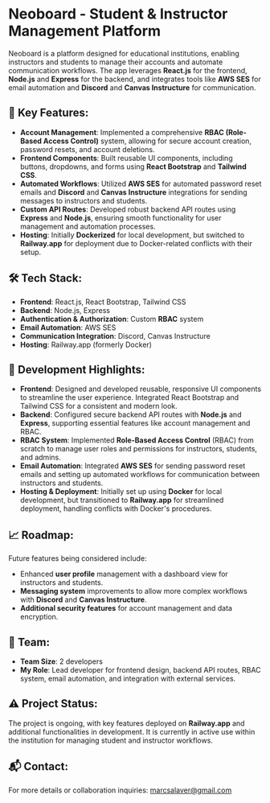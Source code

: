 # Neoboard - Student & Instructor Management Platform

Neoboard is a platform designed for educational institutions, enabling instructors and students to manage their accounts and automate communication workflows. The app leverages **React.js** for the frontend, **Node.js** and **Express** for the backend, and integrates tools like **AWS SES** for email automation and **Discord** and **Canvas Instructure** for communication.

## 🚀 Key Features:
- **Account Management**: Implemented a comprehensive **RBAC (Role-Based Access Control)** system, allowing for secure account creation, password resets, and account deletions.
- **Frontend Components**: Built reusable UI components, including buttons, dropdowns, and forms using **React Bootstrap** and **Tailwind CSS**.
- **Automated Workflows**: Utilized **AWS SES** for automated password reset emails and **Discord** and **Canvas Instructure** integrations for sending messages to instructors and students.
- **Custom API Routes**: Developed robust backend API routes using **Express** and **Node.js**, ensuring smooth functionality for user management and automation processes.
- **Hosting**: Initially **Dockerized** for local development, but switched to **Railway.app** for deployment due to Docker-related conflicts with their setup.
  
## 🛠️ Tech Stack:
- **Frontend**: React.js, React Bootstrap, Tailwind CSS
- **Backend**: Node.js, Express
- **Authentication & Authorization**: Custom **RBAC** system
- **Email Automation**: AWS SES
- **Communication Integration**: Discord, Canvas Instructure
- **Hosting**: Railway.app (formerly Docker)
  
## 🔧 Development Highlights:
- **Frontend**: Designed and developed reusable, responsive UI components to streamline the user experience. Integrated React Bootstrap and Tailwind CSS for a consistent and modern look.
- **Backend**: Configured secure backend API routes with **Node.js** and **Express**, supporting essential features like account management and RBAC.
- **RBAC System**: Implemented **Role-Based Access Control** (RBAC) from scratch to manage user roles and permissions for instructors, students, and admins.
- **Email Automation**: Integrated **AWS SES** for sending password reset emails and setting up automated workflows for communication between instructors and students.
- **Hosting & Deployment**: Initially set up using **Docker** for local development, but transitioned to **Railway.app** for streamlined deployment, handling conflicts with Docker's procedures.

## 📈 Roadmap:
Future features being considered include:
- Enhanced **user profile** management with a dashboard view for instructors and students.
- **Messaging system** improvements to allow more complex workflows with **Discord** and **Canvas Instructure**.
- **Additional security features** for account management and data encryption.

## 👥 Team:
- **Team Size**: 2 developers
- **My Role**: Lead developer for frontend design, backend API routes, RBAC system, email automation, and integration with external services.

## ⚠️ Project Status:
The project is ongoing, with key features deployed on **Railway.app** and additional functionalities in development. It is currently in active use within the institution for managing student and instructor workflows.

## 📬 Contact:
For more details or collaboration inquiries: [marcsalaver@gmail.com](mailto:marcsalaver@gmail.com)
